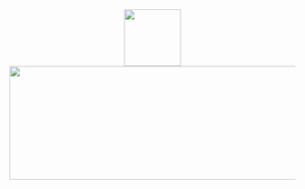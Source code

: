 <div id="header" align="center">
  <img src="https://ibb.co/1d77psk" width="100" height="100"/>
</div# Akash-Prasad-Mishra
##  Data - the way of solution
<div id="header" align="center">
  <img src="https://r4.wallpaperflare.com/wallpaper/290/228/26/digital-art-circuits-minimalism-multiple-display-wallpaper-79c65276cb9a0fea804b823a2867c553.jpg" width="1000" height="200"/>
</div
